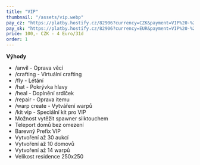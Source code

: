 ```yaml
---
title: "VIP"
thumbnail: "/assets/vip.webp"
pay_cz: "https://platby.hostify.cz/82906?currency=CZK&payment=VIP%20-%20CZ"
pay_sk: "https://platby.hostify.cz/82906?currency=EUR&payment=VIP%20-%20SK"
price: 100,- CZK - 4 Euro/31d
order: 1
---
```

**Výhody**
- /anvil - Oprava věcí
- /crafting - Virtuální crafting
- /fly - Létání
- /hat - Pokrývka hlavy
- /heal - Doplnění srdíček
- /repair - Oprava itemu
- /warp create - Vytváření warpů
- /kit vip - Speciální kit pro VIP
- Možnost vytěžit spawner silktouchem
- Teleport domů bez omezení
- Barevný Prefix <span class="text-warning fw-bold">VIP</span>
- Vytvoření až 30 aukcí
- Vytvoření až 10 domovů
- Vytvoření až 14 warpů
- Velikost residence 250x250